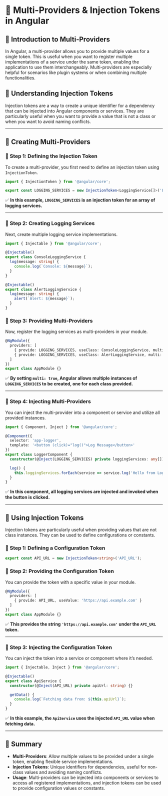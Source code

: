 # **🚀 Multi-Providers & Injection Tokens in Angular**  

## **🔹 Introduction to Multi-Providers**  
In Angular, a multi-provider allows you to provide multiple values for a single token. This is useful when you want to register multiple implementations of a service under the same token, enabling the application to use them interchangeably. Multi-providers are especially helpful for scenarios like plugin systems or when combining multiple functionalities.

## **🔹 Understanding Injection Tokens**  
Injection tokens are a way to create a unique identifier for a dependency that can be injected into Angular components or services. They are particularly useful when you want to provide a value that is not a class or when you want to avoid naming conflicts.

---

## **🔹 Creating Multi-Providers**  

### **📌 Step 1: Defining the Injection Token**
To create a multi-provider, you first need to define an injection token using `InjectionToken`.

```typescript
import { InjectionToken } from '@angular/core';

export const LOGGING_SERVICES = new InjectionToken<LoggingService[]>('LoggingServices');
```
✅ **In this example, `LOGGING_SERVICES` is an injection token for an array of logging services.**

---

### **📌 Step 2: Creating Logging Services**
Next, create multiple logging service implementations.

```typescript
import { Injectable } from '@angular/core';

@Injectable()
export class ConsoleLoggingService {
  log(message: string) {
    console.log(`Console: ${message}`);
  }
}

@Injectable()
export class AlertLoggingService {
  log(message: string) {
    alert(`Alert: ${message}`);
  }
}
```

### **📌 Step 3: Providing Multi-Providers**
Now, register the logging services as multi-providers in your module.

```typescript
@NgModule({
  providers: [
    { provide: LOGGING_SERVICES, useClass: ConsoleLoggingService, multi: true },
    { provide: LOGGING_SERVICES, useClass: AlertLoggingService, multi: true }
  ]
})
export class AppModule {}
```
✅ **By setting `multi: true`, Angular allows multiple instances of `LOGGING_SERVICES` to be created, one for each class provided.**

---

### **📌 Step 4: Injecting Multi-Providers**
You can inject the multi-provider into a component or service and utilize all provided instances.

```typescript
import { Component, Inject } from '@angular/core';

@Component({
  selector: 'app-logger',
  template: '<button (click)="log()">Log Message</button>'
})
export class LoggerComponent {
  constructor(@Inject(LOGGING_SERVICES) private loggingServices: any[]) {}

  log() {
    this.loggingServices.forEach(service => service.log('Hello from LoggerComponent!'));
  }
}
```
✅ **In this component, all logging services are injected and invoked when the button is clicked.**

---

## **🔹 Using Injection Tokens**  
Injection tokens are particularly useful when providing values that are not class instances. They can be used to define configurations or constants.

### **📌 Step 1: Defining a Configuration Token**
```typescript
export const API_URL = new InjectionToken<string>('API_URL');
```

### **📌 Step 2: Providing the Configuration Token**
You can provide the token with a specific value in your module.

```typescript
@NgModule({
  providers: [
    { provide: API_URL, useValue: 'https://api.example.com' }
  ]
})
export class AppModule {}
```
✅ **This provides the string `'https://api.example.com'` under the `API_URL` token.**

---

### **📌 Step 3: Injecting the Configuration Token**
You can inject the token into a service or component where it’s needed.

```typescript
import { Injectable, Inject } from '@angular/core';

@Injectable()
export class ApiService {
  constructor(@Inject(API_URL) private apiUrl: string) {}

  getData() {
    console.log(`Fetching data from: ${this.apiUrl}`);
  }
}
```
✅ **In this example, the `ApiService` uses the injected `API_URL` value when fetching data.**

---

## **🚀 Summary**
- **Multi-Providers**: Allow multiple values to be provided under a single token, enabling flexible service implementations.
- **Injection Tokens**: Unique identifiers for dependencies, useful for non-class values and avoiding naming conflicts.
- **Usage**: Multi-providers can be injected into components or services to access all registered implementations, and injection tokens can be used to provide configuration values or constants.
